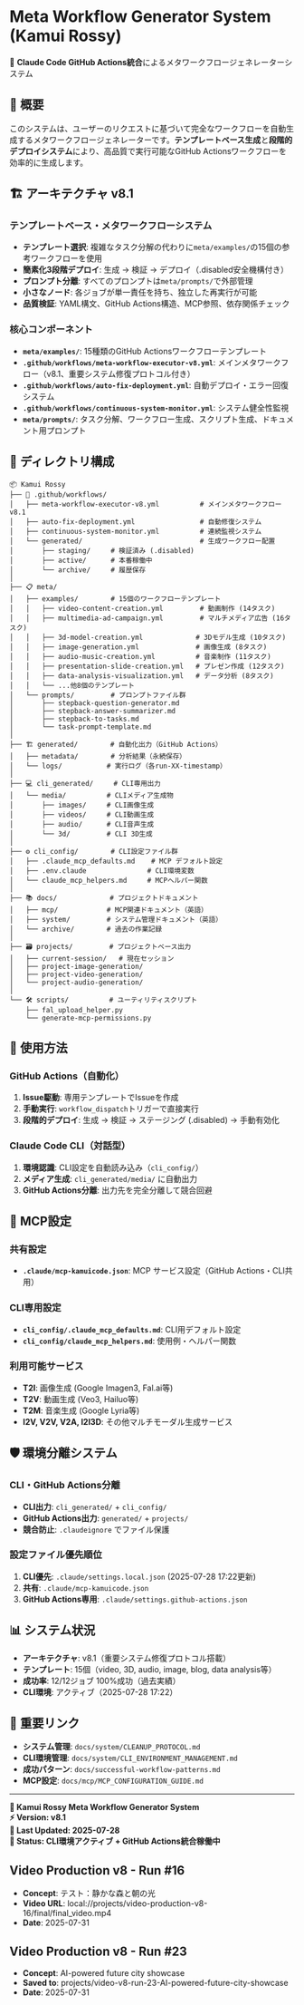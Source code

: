 # Meta Workflow Generator System (Kamui Rossy)

🤖 **Claude Code GitHub Actions統合**によるメタワークフロージェネレーターシステム

## 🎯 概要

このシステムは、ユーザーのリクエストに基づいて完全なワークフローを自動生成するメタワークフロージェネレーターです。**テンプレートベース生成**と**段階的デプロイシステム**により、高品質で実行可能なGitHub Actionsワークフローを効率的に生成します。

## 🏗️ アーキテクチャ v8.1

### **テンプレートベース・メタワークフローシステム**
- **テンプレート選択**: 複雑なタスク分解の代わりに`meta/examples/`の15個の参考ワークフローを使用
- **簡素化3段階デプロイ**: 生成 → 検証 → デプロイ（.disabled安全機構付き）
- **プロンプト分離**: すべてのプロンプトは`meta/prompts/`で外部管理
- **小さなノード**: 各ジョブが単一責任を持ち、独立した再実行が可能
- **品質検証**: YAML構文、GitHub Actions構造、MCP参照、依存関係チェック

### **核心コンポーネント**
- **`meta/examples/`**: 15種類のGitHub Actionsワークフローテンプレート
- **`.github/workflows/meta-workflow-executor-v8.yml`**: メインメタワークフロー（v8.1、重要システム修復プロトコル付き）
- **`.github/workflows/auto-fix-deployment.yml`**: 自動デプロイ・エラー回復システム
- **`.github/workflows/continuous-system-monitor.yml`**: システム健全性監視
- **`meta/prompts/`**: タスク分解、ワークフロー生成、スクリプト生成、ドキュメント用プロンプト

## 📁 ディレクトリ構成

```
📦 Kamui Rossy
├── 🤖 .github/workflows/
│   ├── meta-workflow-executor-v8.yml          # メインメタワークフロー v8.1
│   ├── auto-fix-deployment.yml                # 自動修復システム
│   ├── continuous-system-monitor.yml          # 連続監視システム
│   └── generated/                             # 生成ワークフロー配置
│       ├── staging/     # 検証済み (.disabled)
│       ├── active/      # 本番稼働中
│       └── archive/     # 履歴保存
│
├── 📋 meta/
│   ├── examples/        # 15個のワークフローテンプレート
│   │   ├── video-content-creation.yml         # 動画制作 (14タスク)
│   │   ├── multimedia-ad-campaign.yml         # マルチメディア広告 (16タスク)
│   │   ├── 3d-model-creation.yml             # 3Dモデル生成 (10タスク)
│   │   ├── image-generation.yml              # 画像生成 (8タスク)
│   │   ├── audio-music-creation.yml          # 音楽制作 (11タスク)
│   │   ├── presentation-slide-creation.yml   # プレゼン作成 (12タスク)
│   │   ├── data-analysis-visualization.yml   # データ分析 (8タスク)
│   │   └── ...他8個のテンプレート
│   └── prompts/         # プロンプトファイル群
│       ├── stepback-question-generator.md
│       ├── stepback-answer-summarizer.md
│       ├── stepback-to-tasks.md
│       └── task-prompt-template.md
│
├── 🏗️ generated/        # 自動化出力（GitHub Actions）
│   ├── metadata/        # 分析結果（永続保存）
│   └── logs/           # 実行ログ（各run-XX-timestamp）
│
├── 💻 cli_generated/     # CLI専用出力
│   └── media/          # CLIメディア生成物
│       ├── images/     # CLI画像生成
│       ├── videos/     # CLI動画生成
│       ├── audio/      # CLI音声生成
│       └── 3d/         # CLI 3D生成
│
├── ⚙️ cli_config/        # CLI設定ファイル群
│   ├── .claude_mcp_defaults.md    # MCP デフォルト設定
│   ├── .env.claude               # CLI環境変数
│   └── claude_mcp_helpers.md     # MCPヘルパー関数
│
├── 📚 docs/             # プロジェクトドキュメント
│   ├── mcp/            # MCP関連ドキュメント（英語）
│   ├── system/         # システム管理ドキュメント（英語）
│   └── archive/        # 過去の作業記録
│
├── 🗃️ projects/         # プロジェクトベース出力
│   ├── current-session/   # 現在セッション
│   ├── project-image-generation/
│   ├── project-video-generation/
│   └── project-audio-generation/
│
└── 🛠️ scripts/          # ユーティリティスクリプト
    ├── fal_upload_helper.py
    └── generate-mcp-permissions.py
```

## 🚀 使用方法

### **GitHub Actions（自動化）**
1. **Issue駆動**: 専用テンプレートでIssueを作成
2. **手動実行**: `workflow_dispatch`トリガーで直接実行
3. **段階的デプロイ**: 生成 → 検証 → ステージング (.disabled) → 手動有効化

### **Claude Code CLI（対話型）**
1. **環境認識**: CLI設定を自動読み込み（`cli_config/`）
2. **メディア生成**: `cli_generated/media/` に自動出力
3. **GitHub Actions分離**: 出力先を完全分離して競合回避

## 🔧 MCP設定

### **共有設定**
- **`.claude/mcp-kamuicode.json`**: MCP サービス設定（GitHub Actions・CLI共用）

### **CLI専用設定**
- **`cli_config/.claude_mcp_defaults.md`**: CLI用デフォルト設定
- **`cli_config/claude_mcp_helpers.md`**: 使用例・ヘルパー関数

### **利用可能サービス**
- **T2I**: 画像生成 (Google Imagen3, Fal.ai等)
- **T2V**: 動画生成 (Veo3, Hailuo等)
- **T2M**: 音楽生成 (Google Lyria等)
- **I2V, V2V, V2A, I2I3D**: その他マルチモーダル生成サービス

## 🛡️ 環境分離システム

### **CLI・GitHub Actions分離**
- **CLI出力**: `cli_generated/` + `cli_config/`
- **GitHub Actions出力**: `generated/` + `projects/`
- **競合防止**: `.claudeignore` でファイル保護

### **設定ファイル優先順位**
1. **CLI優先**: `.claude/settings.local.json` (2025-07-28 17:22更新)
2. **共有**: `.claude/mcp-kamuicode.json`
3. **GitHub Actions専用**: `.claude/settings.github-actions.json`

## 📊 システム状況

- **アーキテクチャ**: v8.1（重要システム修復プロトコル搭載）
- **テンプレート**: 15個（video, 3D, audio, image, blog, data analysis等）
- **成功率**: 12/12ジョブ 100%成功（過去実績）
- **CLI環境**: アクティブ（2025-07-28 17:22）

## 🔗 重要リンク

- **システム管理**: `docs/system/CLEANUP_PROTOCOL.md`
- **CLI環境管理**: `docs/system/CLI_ENVIRONMENT_MANAGEMENT.md`
- **成功パターン**: `docs/successful-workflow-patterns.md`
- **MCP設定**: `docs/mcp/MCP_CONFIGURATION_GUIDE.md`

---

**🤖 Kamui Rossy Meta Workflow Generator System**  
**⚡ Version: v8.1**  
**📅 Last Updated: 2025-07-28**  
**🔄 Status: CLI環境アクティブ + GitHub Actions統合稼働中**
## Video Production v8 - Run #16
- **Concept**: テスト：静かな森と朝の光
- **Video URL**: local://projects/video-production-v8-16/final/final_video.mp4
- **Date**: 2025-07-31

## Video Production v8 - Run #23
- **Concept**: AI-powered future city showcase
- **Saved to**: projects/video-v8-run-23-AI-powered-future-city-showcase
- **Date**: 2025-07-31
